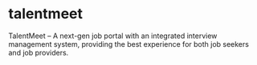 # talentmeet
TalentMeet – A next-gen job portal with an integrated interview management system, providing the best experience for both job seekers and job providers.

